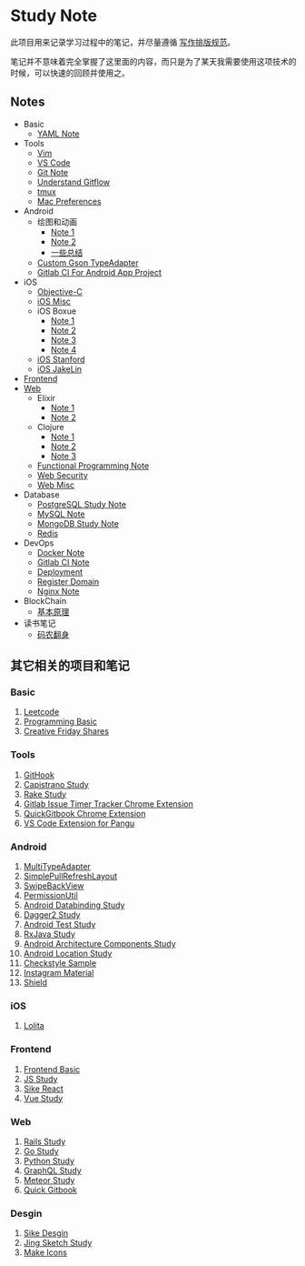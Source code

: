 # Study Note

此项目用来记录学习过程中的笔记，并尽量遵循 [写作排版规范](basic/copywriting-guideline.md)。

笔记并不意味着完全掌握了这里面的内容，而只是为了某天我需要使用这项技术的时候，可以快速的回顾并使用之。

## Notes

* Basic
    * [YAML Note](basic/yaml-note.md)
* Tools
    * [Vim](tools/vim.md)
    * [VS Code](tools/vscode.md)
    * [Git Note](tools/git-note.md)
    * [Understand Gitflow](./tools/understand-git-flow.md)
    * [tmux](tools/tmux.md)
    * [Mac Preferences](tools/mac-preferences.md)
* Android
    * 绘图和动画
        * [Note 1](android/custom-view/note-1.md)
        * [Note 2](android/custom-view/note-2.md)
        * [一些总结](android/custom-view/summary.md)
    * [Custom Gson TypeAdapter](android/gson-adapter.md)
    * [Gitlab CI For Android App Project](android/gitlab-ci-for-android-app-project.md)
* iOS
    * [Objective-C](ios/objective-c.md)
    * [iOS Misc](ios/ios-misc.md)
    * iOS Boxue
        * [Note 1](ios/ios-boxue/note-1.md)
        * [Note 2](ios/ios-boxue/note-2.md)
        * [Note 3](ios/ios-boxue/note-3.md)
        * [Note 4](ios/ios-boxue/note-4.md)
    * [iOS Stanford](ios/ios-stanford-note.md)
    * [iOS JakeLin](ios/ios-jakelin.md)
* [Frontend](frontend/frontend-readme.md)
* [Web](web/web-readme.md)
    * Elixir
        * [Note 1](web/elixir/elixir-note-1.md)
        * [Note 2](web/elixir/elixir-note-2.md)
    * Clojure
        * [Note 1](web/clojure/clojure-note-1.md)
        * [Note 2](web/clojure/clojure-note-2.md)
        * [Note 3](web/clojure/clojure-note-3.md)
    * [Functional Programming Note](web/functional-programming-note.md)
    * [Web Security](web/web-security.md)
    * [Web Misc](web/web-misc.md)
* Database
    * [PostgreSQL Study Note](database/postgresql-study-note.md)
    * [MySQL Note](database/mysql-note.md)
    * [MongoDB Study Note](database/mongodb-study-note.md)
    * [Redis](database/redis-note.md)
* DevOps
    * [Docker Note](dev-ops/docker-note.md)
    * [Gitlab CI Note](dev-ops/gitlab-ci-note.md)
    * [Deployment](dev-ops/deployment.md)
    * [Register Domain](dev-ops/register-domain.md)
    * [Nginx Note](dev-ops/nginx-note.md)
* BlockChain
    * [基本原理](blockchain/blockchain-basic-note.md)
* 读书笔记
    * [码农翻身](books/manong-fanshen.md)

## 其它相关的项目和笔记

### Basic

1. [Leetcode](https://github.com/baurine/leetcode)
1. [Programming Basic](https://github.com/baurine/programming-basic)
1. [Creative Friday Shares](https://github.com/baurine/cf-shares)

### Tools

1. [GitHook](https://github.com/baurine/githook)
1. [Capistrano Study](https://github.com/baurine/capistrano-study)
1. [Rake Study](https://github.com/baurine/rake-study)
1. [Gitlab Issue Timer Tracker Chrome Extension](https://github.com/baurine/gitlab-issue-time-tracker-ext)
1. [QuickGitbook Chrome Extension](https://github.com/baurine/quick-gitbook-chrome-extension)
1. [VS Code Extension for Pangu](https://github.com/baurine/vscode-pangu)

### Android

1. [MultiTypeAdapter](https://github.com/baurine/multi-type-adapter)
1. [SimplePullRefreshLayout](https://github.com/baurine/simple-pull-refresh-layout)
1. [SwipeBackView](https://github.com/baurine/swipebackview)
1. [PermissionUtil](https://github.com/baurine/permission-util)
1. [Android Databinding Study](https://github.com/baurine/android-data-binding-study)
1. [Dagger2 Study](https://github.com/baurine/dagger2-study)
1. [Android Test Study](https://github.com/baurine/android-test-study)
1. [RxJava Study](https://github.com/baurine/rxjava-study)
1. [Android Architecture Components Study](https://github.com/baurine/architecture-components-study)
1. [Android Location Study](https://github.com/baurine/android-location-study)
1. [Checkstyle Sample](https://github.com/baurine/checkstyle-sample)
1. [Instagram Material](https://github.com/baurine/instagram-material)
1. [Shield](https://github.com/baurine/shield)

### iOS

1. [Lolita](https://github.com/baurine/lolita)

### Frontend

1. [Frontend Basic](https://github.com/baurine/frontend-basic)
1. [JS Study](https://github.com/baurine/js-study)
1. [Sike React](https://github.com/baurine/sike-react)
1. [Vue Study](https://github.com/baurine/vue-study)

### Web

1. [Rails Study](https://github.com/baurine/rails-study)
1. [Go Study](https://github.com/baurine/go-study)
1. [Python Study](https://github.com/baurine/python-study)
1. [GraphQL Study](https://github.com/baurine/graphql-study)
1. [Meteor Study](https://github.com/baurine/meteor-study)
1. [Quick Gitbook](https://github.com/baurine/quick-gitbook)

### Desgin

1. [Sike Desgin](https://github.com/baurine/sike-design)
1. [Jing Sketch Study](https://github.com/baurine/jing-sketch-xcode)
1. [Make Icons](https://github.com/baurine/makeicons)
